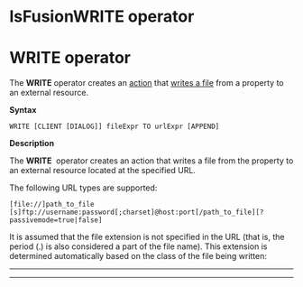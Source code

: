 # lsFusionWRITE operator

# WRITE operator

The **WRITE** operator creates an [action](Actions.md) that [writes a file](Write_file_WRITE_.md) from a property to an external resource. 

**Syntax**

    WRITE [CLIENT [DIALOG]] fileExpr TO urlExpr [APPEND]

**Description**

The **WRITE**  operator creates an action that writes a file from the property to an external resource located at the specified URL.

The following URL types are supported:

    [file://]path_to_file
    [s]ftp://username:password[;charset]@host:port[/path_to_file][?passivemode=true|false]

It is assumed that the file extension is not specified in the URL (that is, the period (.) is also considered a part of the file name). This extension is determined automatically based on the class of the file being written:



****  
****
